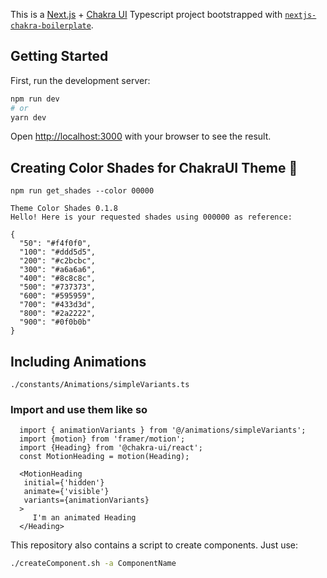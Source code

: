 This is a [Next.js](https://nextjs.org/) + [Chakra UI](https://chakra-ui.com/docs/) Typescript project bootstrapped with [`nextjs-chakra-boilerplate`](https://github.com/MiCurran/nextjs-chakra-boilerplate).

## Getting Started

First, run the development server:

```bash
npm run dev
# or
yarn dev  
```  

Open [http://localhost:3000](http://localhost:3000) with your browser to see the result.

## Creating Color Shades for ChakraUI Theme 🎨
`npm run get_shades --color 00000`  

```
Theme Color Shades 0.1.8
Hello! Here is your requested shades using 000000 as reference:

{
  "50": "#f4f0f0",
  "100": "#ddd5d5",
  "200": "#c2bcbc",
  "300": "#a6a6a6",
  "400": "#8c8c8c",
  "500": "#737373",
  "600": "#595959",
  "700": "#433d3d",
  "800": "#2a2222",
  "900": "#0f0b0b"
}
```

## Including Animations  
`./constants/Animations/simpleVariants.ts`  
  
### Import and use them like so
  
 ```  
   import { animationVariants } from '@/animations/simpleVariants';  
   import {motion} from 'framer/motion';  
   import {Heading} from '@chakra-ui/react';  
   const MotionHeading = motion(Heading);  
     
   <MotionHeading  
    initial={'hidden'}  
    animate={'visible'}  
    variants={animationVariants}  
   >  
      I'm an animated Heading  
   </Heading>
 ```
This repository also contains a script to create components. Just use:  

```bash
./createComponent.sh -a ComponentName
```